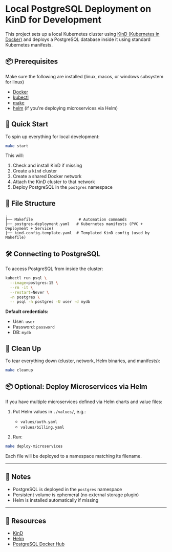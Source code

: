 # Local PostgreSQL Deployment on KinD for Development

This project sets up a local Kubernetes cluster using [KinD (Kubernetes in Docker)](https://kind.sigs.k8s.io/) and deploys a PostgreSQL database inside it using standard Kubernetes manifests.

## 📦 Prerequisites

Make sure the following are installed (linux, macos, or windows subsystem for linux)

- [Docker](https://www.docker.com/)
- [kubectl](https://kubernetes.io/docs/tasks/tools/)
- [make](https://www.gnu.org/software/make/)
- [helm](https://helm.sh/) (if you're deploying microservices via Helm)

## 🚀 Quick Start

To spin up everything for local development:

```bash
make start
```

This will:

1. Check and install KinD if missing
2. Create a `kind` cluster
3. Create a shared Docker network
4. Attach the KinD cluster to that network
5. Deploy PostgreSQL in the `postgres` namespace

## 📂 File Structure

```
.
├── Makefile                    # Automation commands
├── postgres-deployment.yaml   # Kubernetes manifests (PVC + Deployment + Service)
├── kind-config.template.yaml  # Templated KinD config (used by Makefile)
```

## 🛠 Connecting to PostgreSQL

To access PostgreSQL from inside the cluster:

```bash
kubectl run psql \
  --image=postgres:15 \
  --rm -it \
  --restart=Never \
  -n postgres \
  -- psql -h postgres -U user -d mydb
```

**Default credentials:**

- User: `user`
- Password: `password`
- DB: `mydb`

## 🧹 Clean Up

To tear everything down (cluster, network, Helm binaries, and manifests):

```bash
make cleanup
```

## 📦 Optional: Deploy Microservices via Helm

If you have multiple microservices defined via Helm charts and value files:

1. Put Helm values in `./values/`, e.g.:
    - `values/auth.yaml`
    - `values/billing.yaml`

2. Run:

```bash
make deploy-microservices
```

Each file will be deployed to a namespace matching its filename.

---

## 📘 Notes

- PostgreSQL is deployed in the `postgres` namespace
- Persistent volume is ephemeral (no external storage plugin)
- Helm is installed automatically if missing

---

## 🔗 Resources

- [KinD](https://kind.sigs.k8s.io/)
- [Helm](https://helm.sh/)
- [PostgreSQL Docker Hub](https://hub.docker.com/_/postgres)
